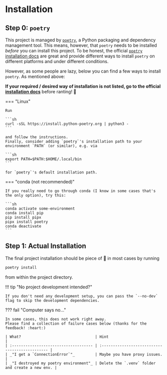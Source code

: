 <!-- markdownlint-disable MD046 -->

# Installation

## Step 0: `poetry`

This project is managed by [`poetry`][poetry], a Python packaging and dependency management tool.
This means, however, that `poetry` needs to be installed _before_ you can install this project.
To be honest, the official [`poetry` installation docs][poetry-install] are great and provide different ways to install
`poetry` on different platforms and under different conditions.

However, as some people are lazy, below you can find a few ways to install `poetry`.
As mentioned above:

**If your required / desired way of installation is not listed, go to the official [installation docs][poetry-install]**
before ranting! :pray:

=== "Linux"

    Run

    ```sh
    curl -sSL https://install.python-poetry.org | python3 -
    ```

    and follow the instructions.
    Finally, consider adding `poetry`'s installation path to your environment `PATH` (or similar), e.g. via

    ```sh
    export PATH=$PATH:$HOME/.local/bin
    ```

    for `poetry`'s default installation path.

=== "conda (not recommended)"

    If you really need to go through conda (I know in some cases that's the only option), try this:

    ```sh
    conda activate some-environment
    conda install pip
    pip install pipx
    pipx install poetry
    conda deactivate
    ```

## Step 1: Actual Installation

The final project installation should be piece of :cake: in most cases by running

```sh
poetry install
```

from within the project directory.

!!! tip "No project development intended?"

    If you don't need any development setup, you can pass the `--no-dev` flag to skip the development dependencies.

??? fail "Computer says no…"

    In some cases, this does not work right away.
    Please find a collection of failure cases below (thanks for the feedback! :heart:)

    | What?                                 | Hint                                            |
    | :------------------------------------ | :---------------------------------------------- |
    | _"I get a `ConnectionError`"_         | Maybe you have proxy issues.                    |
    | _"I destroyed my poetry environment"_ | Delete the `.venv` folder and create a new env. |

<!-- URLs -->
[poetry]: https://python-poetry.org/
[poetry-install]: https://python-poetry.org/docs/#installation
